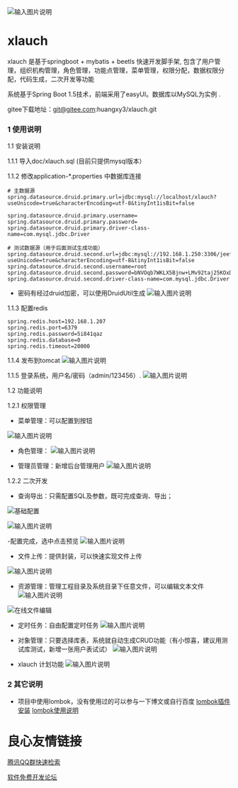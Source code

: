 ![输入图片说明](https://gitee.com/uploads/images/2018/0424/195910_a7fe354d_907621.png "logo.png")



# xlauch
  xlauch 是基于springboot + mybatis + beetls 快速开发脚手架, 包含了用户管理，组织机构管理，角色管理，功能点管理，菜单管理，权限分配，数据权限分配，代码生成，二次开发等功能

  系统基于Spring Boot 1.5技术，前端采用了easyUI。数据库以MySQL为实例 .
  

  gitee下载地址：git@gitee.com:huangxy3/xlauch.git

### 1 使用说明

1.1 安装说明
 
1.1.1 导入doc/xlauch.sql (目前只提供mysql版本）
   
1.1.2 修改application-*.properties 中数据库连接

```
# 主数据源
spring.datasource.druid.primary.url=jdbc:mysql://localhost/xlauch?useUnicode=true&characterEncoding=utf-8&tinyInt1isBit=false

spring.datasource.druid.primary.username=
spring.datasource.druid.primary.password= 
spring.datasource.druid.primary.driver-class-name=com.mysql.jdbc.Driver

# 测试数据源（用于后面测试生成功能）
spring.datasource.druid.second.url=jdbc:mysql://192.168.1.250:3306/jeeframe?useUnicode=true&characterEncoding=utf-8&tinyInt1isBit=false
spring.datasource.druid.second.username=root
spring.datasource.druid.second.password=bNVOqb7WKLX5Bjnw+LMv92taj25KOxDimXxILPQjw42wgv+1lHzOH8kr97xDwWdhpY67QuYCS7sWN4W46YbkFA==
spring.datasource.druid.second.driver-class-name=com.mysql.jdbc.Driver
```    
* 密码有经过druid加密，可以使用DruidUtil生成
 ![输入图片说明](https://gitee.com/uploads/images/2018/0424/164727_22f3aaca_907621.png "屏幕截图.png")

1.1.3
配置redis

```
spring.redis.host=192.168.1.207
spring.redis.port=6379
spring.redis.password=5i841qaz
spring.redis.database=0
spring.redis.timeout=20000
```

1.1.4 发布到tomcat
![输入图片说明](https://gitee.com/uploads/images/2018/0424/164941_b2eb68c3_907621.png "屏幕截图.png")

1.1.5 登录系统，用户名/密码（admin/123456）.
![输入图片说明](https://gitee.com/uploads/images/2018/0424/165225_b84c6370_907621.png "屏幕截图.png")

1.2 功能说明

1.2.1 权限管理

* 菜单管理：可以配置到按钮

![输入图片说明](https://gitee.com/uploads/images/2018/0426/170413_c213fc7a_907621.png "屏幕截图.png")

* 角色管理：
![输入图片说明](https://gitee.com/uploads/images/2018/0426/170550_76f05d4e_907621.png "屏幕截图.png")

* 管理员管理：新增后台管理用户
![输入图片说明](https://gitee.com/uploads/images/2018/0426/170636_0d931d6d_907621.png "屏幕截图.png")

1.2.2 二次开发

* 查询导出：只需配置SQL及参数，既可完成查询、导出；

![基础配置](https://gitee.com/uploads/images/2018/0424/165747_eb019228_907621.png "屏幕截图.png")

![输入图片说明](https://gitee.com/uploads/images/2018/0424/165802_e37b2dac_907621.png "屏幕截图.png")

-配置完成，选中点击预览
![输入图片说明](https://gitee.com/uploads/images/2018/0424/165909_736f2ffa_907621.png "屏幕截图.png")

* 文件上传：提供封装，可以快速实现文件上传

![输入图片说明](https://gitee.com/uploads/images/2018/0426/170840_ccffd1e7_907621.png "屏幕截图.png")

* 资源管理：管理工程目录及系统目录下任意文件，可以编辑文本文件
![输入图片说明](https://gitee.com/uploads/images/2018/0426/170911_5de54961_907621.png "屏幕截图.png")

![在线文件编辑](https://gitee.com/uploads/images/2018/0426/170934_a86c3b3f_907621.png "屏幕截图.png")

* 定时任务：自由配置定时任务
![输入图片说明](https://gitee.com/uploads/images/2018/0426/171146_0fe4f3fc_907621.png "屏幕截图.png")

* 对象管理：只要选择库表，系统就自动生成CRUD功能（有小惊喜，建议用测试库测试，新增一张用户表试试）
![输入图片说明](https://gitee.com/uploads/images/2018/0426/171231_f3fac905_907621.png "屏幕截图.png")

* xlauch 计划功能
 ![输入图片说明](https://gitee.com/uploads/images/2018/0426/171127_92b951bf_907621.png "屏幕截图.png")

### 2 其它说明
* 项目中使用lombok，没有使用过的可以参与一下博文或自行百度
[lombok插件安装](https://www.cnblogs.com/shindo/p/7550790.html)
[lombok使用说明](https://blog.csdn.net/u010695794/article/details/70441432)
 

 # 良心友情链接

[腾讯QQ群快速检索](http://u.720life.cn/s/8cf73f7c)

[软件免费开发论坛](http://u.720life.cn/s/bbb01dc0)